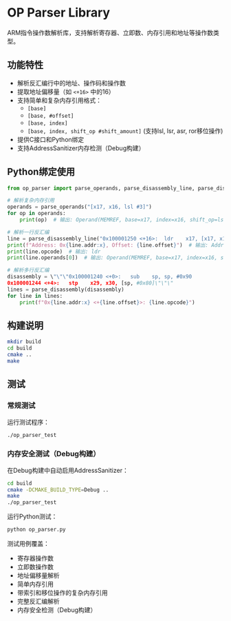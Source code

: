 # OP Parser Library

ARM指令操作数解析库，支持解析寄存器、立即数、内存引用和地址等操作数类型。

## 功能特性
- 解析反汇编行中的地址、操作码和操作数
- 提取地址偏移量（如 `<+16>` 中的16）
- 支持简单和复杂内存引用格式：
  - `[base]`
  - `[base, #offset]`
  - `[base, index]`
  - `[base, index, shift_op #shift_amount]` (支持lsl, lsr, asr, ror移位操作)
- 提供C接口和Python绑定
- 支持AddressSanitizer内存检测（Debug构建）

## Python绑定使用

```python
from op_parser import parse_operands, parse_disassembly_line, parse_disassembly

# 解析复杂内存引用
operands = parse_operands("[x17, x16, lsl #3]")
for op in operands:
    print(op)  # 输出: Operand(MEMREF, base=x17, index=x16, shift_op=lsl, shift_amount=3)

# 解析一行反汇编
line = parse_disassembly_line("0x100001250 <+16>:  ldr    x17, [x17, x16, lsl #3]")
print(f"Address: 0x{line.addr:x}, Offset: {line.offset}")  # 输出: Address: 0x100001250, Offset: 16
print(line.opcode)  # 输出: ldr
print(line.operands[0])  # 输出: Operand(MEMREF, base=x17, index=x16, shift_op=lsl, shift_amount=3)

# 解析多行反汇编
disassembly = \"\"\"0x100001240 <+0>:   sub    sp, sp, #0x90
0x100001244 <+4>:   stp    x29, x30, [sp, #0x80]\"\"\"
lines = parse_disassembly(disassembly)
for line in lines:
    print(f"0x{line.addr:x} <+{line.offset}>: {line.opcode}")
```

## 构建说明

```bash
mkdir build
cd build
cmake ..
make
```

## 测试

### 常规测试
运行测试程序：
```bash
./op_parser_test
```

### 内存安全测试（Debug构建）
在Debug构建中自动启用AddressSanitizer：
```bash
cd build
cmake -DCMAKE_BUILD_TYPE=Debug ..
make
./op_parser_test
```

运行Python测试：
```bash
python op_parser.py
```

测试用例覆盖：
- 寄存器操作数
- 立即数操作数
- 地址偏移量解析
- 简单内存引用
- 带索引和移位操作的复杂内存引用
- 完整反汇编解析
- 内存安全检测（Debug构建）